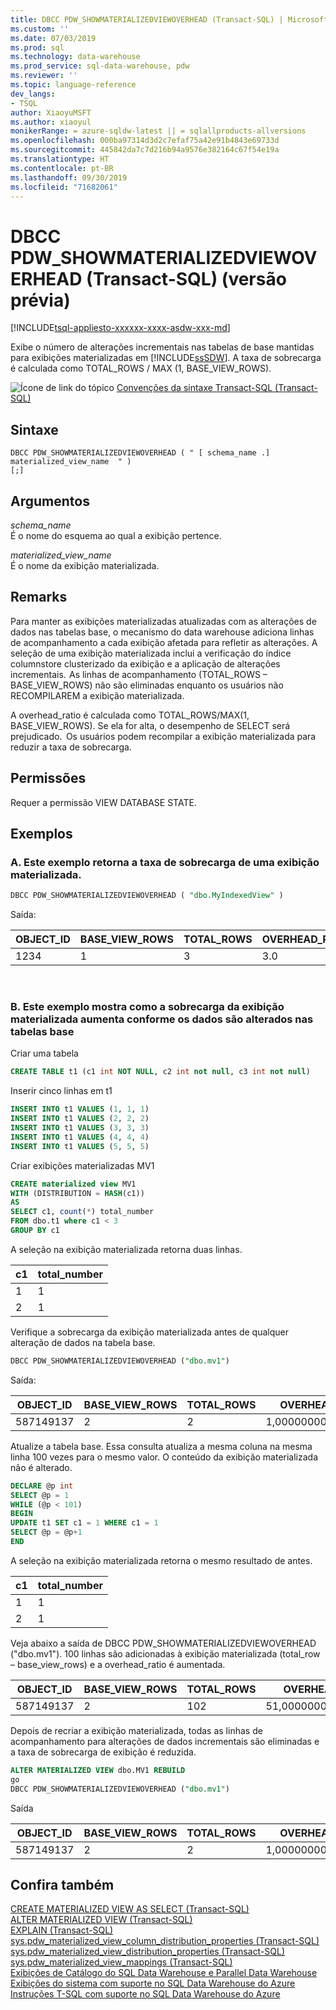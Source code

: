```yaml
---
title: DBCC PDW_SHOWMATERIALIZEDVIEWOVERHEAD (Transact-SQL) | Microsoft Docs
ms.custom: ''
ms.date: 07/03/2019
ms.prod: sql
ms.technology: data-warehouse
ms.prod_service: sql-data-warehouse, pdw
ms.reviewer: ''
ms.topic: language-reference
dev_langs:
- TSQL
author: XiaoyuMSFT
ms.author: xiaoyul
monikerRange: = azure-sqldw-latest || = sqlallproducts-allversions
ms.openlocfilehash: 000ba97314d3d2c7efaf75a42e91b4843e69733d
ms.sourcegitcommit: 445842da7c7d216b94a9576e382164c67f54e19a
ms.translationtype: HT
ms.contentlocale: pt-BR
ms.lasthandoff: 09/30/2019
ms.locfileid: "71682061"
---
```

# <a name="dbcc-pdw_showmaterializedviewoverhead-transact-sql-preview"></a>DBCC PDW_SHOWMATERIALIZEDVIEWOVERHEAD (Transact-SQL) (versão prévia)

[!INCLUDE[tsql-appliesto-xxxxxx-xxxx-asdw-xxx-md](../../includes/tsql-appliesto-xxxxxx-xxxx-asdw-xxx-md.md)]

Exibe o número de alterações incrementais nas tabelas de base mantidas para exibições materializadas em [!INCLUDE[ssSDW](../../includes/sssdw-md.md)]. A taxa de sobrecarga é calculada como TOTAL_ROWS / MAX (1, BASE_VIEW_ROWS).

![Ícone de link do tópico](../../database-engine/configure-windows/media/topic-link.gif "Topic link icon") [Convenções da sintaxe Transact-SQL &#40;Transact-SQL&#41;](../../t-sql/language-elements/transact-sql-syntax-conventions-transact-sql.md)
  
## <a name="syntax"></a>Sintaxe

```
DBCC PDW_SHOWMATERIALIZEDVIEWOVERHEAD ( " [ schema_name .] materialized_view_name  " )
[;]
```
  
## <a name="arguments"></a>Argumentos

 *schema_name*     
 É o nome do esquema ao qual a exibição pertence.

*materialized_view_name*   
É o nome da exibição materializada.

## <a name="remarks"></a>Remarks

Para manter as exibições materializadas atualizadas com as alterações de dados nas tabelas base, o mecanismo do data warehouse adiciona linhas de acompanhamento a cada exibição afetada para refletir as alterações. A seleção de uma exibição materializada inclui a verificação do índice columnstore clusterizado da exibição e a aplicação de alterações incrementais.  As linhas de acompanhamento (TOTAL_ROWS – BASE_VIEW_ROWS) não são eliminadas enquanto os usuários não RECOMPILAREM a exibição materializada.  

A overhead_ratio é calculada como TOTAL_ROWS/MAX(1, BASE_VIEW_ROWS).  Se ela for alta, o desempenho de SELECT será prejudicado.  Os usuários podem recompilar a exibição materializada para reduzir a taxa de sobrecarga.

## <a name="permissions"></a>Permissões  
  
Requer a permissão VIEW DATABASE STATE.  

## <a name="examples"></a>Exemplos  

### <a name="a-this-example-returns-the-overhead-ratio-of-a-materialized-view"></a>A. Este exemplo retorna a taxa de sobrecarga de uma exibição materializada.

```sql
DBCC PDW_SHOWMATERIALIZEDVIEWOVERHEAD ( "dbo.MyIndexedView" )
```

Saída:

|OBJECT_ID|BASE_VIEW_ROWS|TOTAL_ROWS|OVERHEAD_RATIO|
|--------|--------|--------|--------|  
|1234|1|3 |3.0 |

</br>

### <a name="b-this-example-shows-how-the-materialized-view-overhead-increases-as-data-changes-in-base-tables"></a>B. Este exemplo mostra como a sobrecarga da exibição materializada aumenta conforme os dados são alterados nas tabelas base

Criar uma tabela
```sql
CREATE TABLE t1 (c1 int NOT NULL, c2 int not null, c3 int not null)
```
Inserir cinco linhas em t1
```sql
INSERT INTO t1 VALUES (1, 1, 1)
INSERT INTO t1 VALUES (2, 2, 2) 
INSERT INTO t1 VALUES (3, 3, 3) 
INSERT INTO t1 VALUES (4, 4, 4) 
INSERT INTO t1 VALUES (5, 5, 5) 
```
Criar exibições materializadas MV1
```sql
CREATE materialized view MV1 
WITH (DISTRIBUTION = HASH(c1))  
AS
SELECT c1, count(*) total_number 
FROM dbo.t1 where c1 < 3
GROUP BY c1  
```
A seleção na exibição materializada retorna duas linhas.

|c1|total_number|
|--------|--------| 
|1|1| 
|2|1|

Verifique a sobrecarga da exibição materializada antes de qualquer alteração de dados na tabela base.
```sql
DBCC PDW_SHOWMATERIALIZEDVIEWOVERHEAD ("dbo.mv1")
```
Saída:

|OBJECT_ID|BASE_VIEW_ROWS|TOTAL_ROWS|OVERHEAD_RATIO|
|--------|--------|--------|--------|  
|587149137|2|2 |1,00000000000000000 |

Atualize a tabela base.  Essa consulta atualiza a mesma coluna na mesma linha 100 vezes para o mesmo valor.  O conteúdo da exibição materializada não é alterado.
```sql
DECLARE @p int
SELECT @p = 1
WHILE (@p < 101)
BEGIN
UPDATE t1 SET c1 = 1 WHERE c1 = 1
SELECT @p = @p+1
END  
```

A seleção na exibição materializada retorna o mesmo resultado de antes.  

|c1|total_number|
|--------|--------| 
|1|1| 
|2|1|

Veja abaixo a saída de DBCC PDW_SHOWMATERIALIZEDVIEWOVERHEAD ("dbo.mv1").  100 linhas são adicionadas à exibição materializada (total_row – base_view_rows) e a overhead_ratio é aumentada. 

|OBJECT_ID|BASE_VIEW_ROWS|TOTAL_ROWS|OVERHEAD_RATIO|
|--------|--------|--------|--------|  
|587149137|2|102 |51,00000000000000000 |

Depois de recriar a exibição materializada, todas as linhas de acompanhamento para alterações de dados incrementais são eliminadas e a taxa de sobrecarga de exibição é reduzida.  

```sql
ALTER MATERIALIZED VIEW dbo.MV1 REBUILD
go
DBCC PDW_SHOWMATERIALIZEDVIEWOVERHEAD ("dbo.mv1")
```
Saída

|OBJECT_ID|BASE_VIEW_ROWS|TOTAL_ROWS|OVERHEAD_RATIO|
|--------|--------|--------|--------|  
|587149137|2|2 |1,00000000000000000 |

## <a name="see-also"></a>Confira também

[CREATE MATERIALIZED VIEW AS SELECT &#40;Transact-SQL&#41;](/sql/t-sql/statements/create-materialized-view-as-select-transact-sql?view=azure-sqldw-latest)   
[ALTER MATERIALIZED VIEW &#40;Transact-SQL&#41;](/sql/t-sql/statements/alter-materialized-view-transact-sql?view=azure-sqldw-latest)   
[EXPLAIN &#40;Transact-SQL&#41;](/sql/t-sql/queries/explain-transact-sql?view=azure-sqldw-latest)   
[sys.pdw_materialized_view_column_distribution_properties &#40;Transact-SQL&#41;](/sql/relational-databases/system-catalog-views/sys-pdw-materialized-view-column-distribution-properties-transact-sql?view=azure-sqldw-latest)   
[sys.pdw_materialized_view_distribution_properties &#40;Transact-SQL&#41;](/sql/relational-databases/system-catalog-views/sys-pdw-materialized-view-distribution-properties-transact-sql?view=azure-sqldw-latest)   
[sys.pdw_materialized_view_mappings &#40;Transact-SQL&#41;](/sql/relational-databases/system-catalog-views/sys-pdw-materialized-view-mappings-transact-sql?view=azure-sqldw-latest)   
[Exibições de Catálogo do SQL Data Warehouse e Parallel Data Warehouse](../../relational-databases/system-catalog-views/sql-data-warehouse-and-parallel-data-warehouse-catalog-views.md)   
[Exibições do sistema com suporte no SQL Data Warehouse do Azure](/azure/sql-data-warehouse/sql-data-warehouse-reference-tsql-system-views)   
[Instruções T-SQL com suporte no SQL Data Warehouse do Azure](/azure/sql-data-warehouse/sql-data-warehouse-reference-tsql-statements)